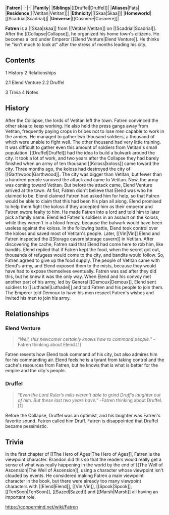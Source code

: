 |**Fatren**|
|-|-|
|**Family**|
|**Siblings**|[[Druffel\|Druffel]]|
|**Aliases**|Fats|
|**Residence**|[[Vetitan\|Vetitan]]|
|**Ethnicity**|[[Skaa\|Skaa]]|
|**Homeworld**|[[Scadrial\|Scadrial]]|
|**Universe**|[[Cosmere\|Cosmere]]|

**Fatren** is a [[Skaa\|skaa]] from [[Vetitan\|Vetitan]] on [[Scadrial\|Scadrial]]. After the [[Collapse\|Collapse]], he organized his home town's citizens. He becomes a lord under Emperor [[Elend Venture\|Elend Venture]]. He thinks he "isn't much to look at" after the stress of months leading his city.

## Contents

1 History
2 Relationships

2.1 Elend Venture
2.2 Druffel


3 Trivia
4 Notes


## History
After the Collapse, the lords of Vetitan left the town. Fatren convinced the other skaa to keep working. He also held the press gangs away from Vetitan, frequently paying crops in bribes not to lose men capable to work in the armies. He managed to gather two thousand soldiers, a thousand of which were unable to fight well. The other thousand had very little training. It was difficult to gather even this amount of soldiers from Vetitan's small population. [[Druffel\|Druffel]] had the idea to build a bulwark around the city. It took a lot of work, and two years after the Collapse they had barely finished when an army of ten thousand [[Koloss\|koloss]] came toward the city.
Three months ago, the koloss had destroyed the city of [[Garthwood\|Garthwood]]. The city was bigger than Vetitan, but fewer than a hundred people survived the attack and came to Vetitan. Now, the army was coming toward Vetitan. But before the attack came, Elend Venture arrived at the town. At fist, Fatren didn't believe that Elend was who he claimed to be. Elend claimed Fatren had asked him for help, so that Fatren would be able to claim that this had been his plan all along. Elend promised to help them fight the koloss if they accepted him as their emperor and Fatren swore fealty to him. He made Fatren into a lord and told him to later pick a family name.
Elend led Fatren's soldiers in an assault on the koloss, while they weren't in a blood frenzy, because the bulwark would have been useless against the koloss. In the following battle, Elend took control over the koloss and saved most of Vetitan's people. Later, [[Vin\|Vin]] Elend and Fatren inspected the [[Storage cavern\|storage cavern]] in Vetitan. After discovering the cache, Fatren said that Elend had come here to rob him, like bandits. Elend replied that if Fatren kept the food, when the secret got out, thousands of refugees would come to the city, and bandits would follow. So, Fatren agreed to give up the food supply.
The people of Vetitan came with Elend's army, and Elend exposed them to the mists, because they would have had to expose themselves eventually. Fatren was sad after they did this, but he knew it was the only way. When Elend and his convoy met another part of his army, led by General [[Demoux\|Demoux]], Elend sent soldiers to [[Luthadel\|Luthadel]] and told Fatren and his people to join them. The Emperor told Demoux to have his men respect Fatren's wishes and invited his men to join his army.

## Relationships
### Elend Venture
>“*Well, this newcomer certainly knows how to command people.*”
\-Fatren thinking about Elend.[1]


Fatren resents how Elend took command of his city, but also admires him for his commanding air. Elend feels he is a tyrant from taking control and the cache's resources from Fatren, but he knows that is what is better for the empire and the city's people.

### Druffel
>“*Even the Lord Ruler’s mills weren’t able to grind Druff’s laughter out of him. But these last two years have.*”
\-Fatren thinking about Druffel.[1]


Before the Collapse, Druffel was an optimist, and his laughter was Fatren's favorite sound. Fatren called him Druff. Fatren is disappointed that Druffel became pessimistic.

## Trivia
In the first chapter of [[The Hero of Ages\|The Hero of Ages]], Fatren is the viewpoint character. Brandon did this so that the readers would really get a sense of what was really happening in the world by the end of [[The Well of Ascension\|The Well of Ascension]], using a character whose viewpoint isn't clouded by events. He considered making Fatren a main viewpoint character in the book, but there were already too many viewpoint characters with [[Elend\|Elend]], [[Vin\|Vin]], [[Spook\|Spook]], [[TenSoon\|TenSoon]], [[Sazed\|Sazed]] and [[Marsh\|Marsh]] all having an important role.


https://coppermind.net/wiki/Fatren